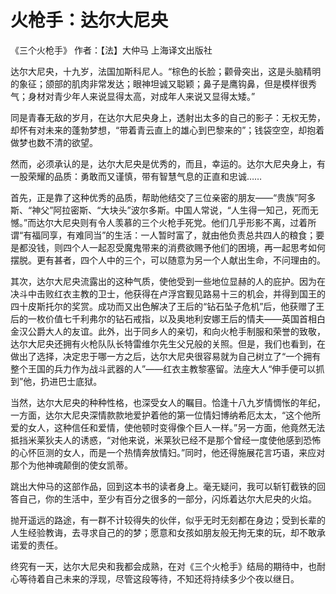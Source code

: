 # 火枪手：达尔大尼央

《三个火枪手》 作者：【法】大仲马  上海译文出版社

达尔大尼央，十九岁，法国加斯科尼人。“棕色的长脸；颧骨突出，这是头脑精明的象征；颌部的肌肉非常发达；眼神坦诚又聪颖；鼻子是鹰钩鼻，但是模样很秀气；身材对青少年人来说显得太高，对成年人来说又显得太矮。”

同是青春无敌的岁月，在达尔大尼央身上，透射出太多的自己的影子：无权无势，却怀有对未来的蓬勃梦想，“带着青云直上的雄心到巴黎来的”；钱袋空空，却抱着做梦也数不清的欲望。

然而，必须承认的是，达尔大尼央是优秀的，而且，幸运的。达尔大尼央身上，有一股荣耀的品质：勇敢而又谨慎，带有智慧气息的正直和忠诚……

首先，正是靠了这种优秀的品质，帮助他结交了三位亲密的朋友——“贵族”阿多斯、“神父”阿拉密斯、“大块头”波尔多斯。中国人常说，“人生得一知己，死而无憾。”而达尔大尼央则有令人羡慕的三个火枪手死党。他们几乎形影不离，过着所谓“有福同享，有难同当”的生活：一人暂时富了，就由他负责总共四人的粮食；要是都没钱，则四个人一起忍受魔鬼带来的消费欲赐予他们的困境，再一起思考如何摆脱。更有甚者，四个人中的三个，可以随意为另一个人献出生命，不问理由的。

其次，达尔大尼央流露出的这种气质，使他受到一些地位显赫的人的庇护。因为在决斗中击败红衣主教的卫士，他获得在卢浮宫觐见路易十三的机会，并得到国王的四十皮斯托尔的奖赏。成功而又出色解决了王后的“钻石坠子危机”后，他获赠了王后的一枚价值七千利弗尔的钻石戒指，以及奥地利安娜王后的情夫——英国首相白金汉公爵大人的友谊。此外，出于同乡人的亲切，和向火枪手制服和荣誉的致敬，达尔大尼央还拥有火枪队队长特雷维尔先生父兄般的关照。但是，我们也看到，在做出了选择，决定忠于哪一方之后，达尔大尼央很容易就为自己树立了“一个拥有整个王国的兵力作为战斗武器的人”——红衣主教黎塞留。法座大人“伸手便可以抓到”他，扔进巴士底狱。

当然，达尔大尼央的种种性格，也深受女人的瞩目。恰逢十八九岁情惆怅的年纪，一方面，达尔大尼央深情款款地爱护着他的第一位情妇博纳希厄太太，“这个他所爱的女人，这种信任和爱情，使他顿时变得像个巨人一样。”另一方面，他竟然无法抵挡米莱狄夫人的诱惑，“对他来说，米莱狄已经不是那个曾经一度使他感到恐怖的心怀叵测的女人，而是一个热情奔放情妇。”同时，他还得施展花言巧语，来应对那个为他神魂颠倒的使女凯蒂。

跳出大仲马的这部作品，回到这本书的读者身上。毫无疑问，我可以斩钉截铁的回答自己，你的生活中，至少有百分之很多的一部分，闪烁着达尔大尼央的火焰。

抛开遥远的路途，有一群不计较得失的伙伴，似乎无时无刻都在身边；受到长辈的人生经验教诲，去寻求自己的的梦；愿意和女孩如朋友般无拘无束的玩，却不敢承诺爱的责任。

终究有一天，达尔大尼央和我都会成熟，在对《三个火枪手》结局的期待中，也耐心等待着自己未来的浮现，尽管这段等待，不知还将持续多少个夜以继日。
